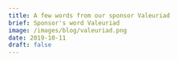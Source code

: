 ```yaml
---
title: A few words from our sponsor Valeuriad
brief: Sponsor's word Valeuriad
image: /images/blog/valeuriad.png
date: 2019-10-11
draft: false
---
```


